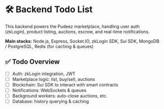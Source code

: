 # 🛠 Backend Todo List

This backend powers the Pudeez marketplace, handling user auth (zkLogin), product listing, auctions, escrow, and real-time notifications.

**Main stacks:** Node.js, Express, Socket.IO, zkLogin SDK, Sui SDK, MongoDB / PostgreSQL, Redis (for caching & queues)

## ✅ Todo Overview

- [ ] Auth: zkLogin integration, JWT
- [ ] Marketplace logic: list, buy/sell, auctions
- [ ] Blockchain: Sui SDK to interact with smart contracts
- [ ] Notifications: WebSockets & queues
- [ ] Background workers: auto-close auctions, etc.
- [ ] Database: history querying & caching
